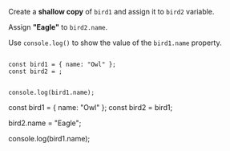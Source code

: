 Create a **shallow copy** of `bird1`
and
assign it to `bird2` variable.

Assign **"Eagle"** to `bird2.name`.

Use `console.log()` to
show the value of the `bird1.name` property.

<codeblock type="exercise" language="javascript" testMode="fixedInput">
<code>
const bird1 = { name: "Owl" };
const bird2 = ;

console.log(bird1.name);
</code>

<solution>
const bird1 = { name: "Owl" };
const bird2 = bird1;

bird2.name = "Eagle";

console.log(bird1.name);
</solution>
</codeblock>